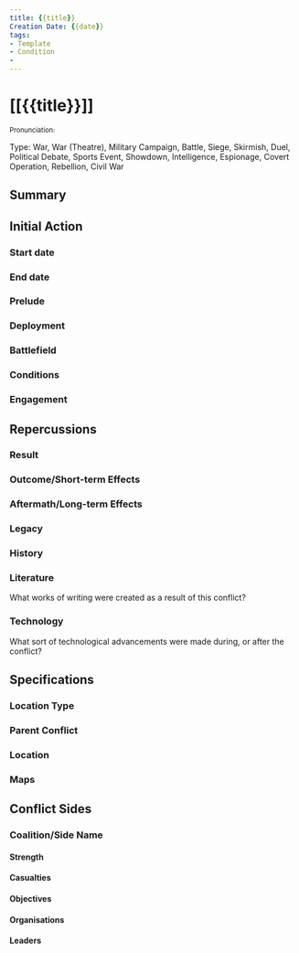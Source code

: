 ```yaml
---
title: {{title}}
Creation Date: {{date}}
tags:
- Template
- Condition
- 
---
```


# [[{{title}}]]
<small>Pronunciation:</small>

Type: War, War (Theatre), Military Campaign, Battle, Siege, Skirmish, Duel, Political Debate, Sports Event, Showdown, Intelligence, Espionage, Covert Operation, Rebellion, Civil War

## Summary

## Initial Action
### Start date
### End date

### Prelude

### Deployment

### Battlefield

### Conditions

### Engagement

## Repercussions
### Result

### Outcome/Short-term Effects

### Aftermath/Long-term Effects

### Legacy

### History

### Literature
What works of writing were created as a result of this conflict?

### Technology
What sort of technological advancements were made during, or after the conflict?

## Specifications
### Location Type

### Parent Conflict

### Location

### Maps

## Conflict Sides

### Coalition/Side Name
#### Strength
#### Casualties
#### Objectives
#### Organisations
#### Leaders